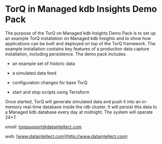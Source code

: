 TorQ in Managed kdb Insights Demo Pack
==============

The purpose of the TorQ on Managed kdb Insights Demo Pack is to set up an example TorQ
installation on Managed kdb Insights and to show how applications can be built and
deployed on top of the TorQ framework. The example installation contains
key features of a production data capture installation, including
persistence. The demo pack includes:

-   an example set of historic data

-   a simulated data feed

-   configuration changes for base TorQ

-   start and stop scripts using Terraform

Once started, TorQ will generate simulated data and push it into an
in-memory real-time database inside the rdb cluster. It will persist this
data to a Managed kdb database every day at midnight. The system will operate 24\*7.

*email:* <torqsupport@dataintellect.com>

*web:* [www.dataintellect.com](http://www.dataintellect.com)